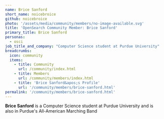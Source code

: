 ```yaml
---
name: Brice Sanford
short_name: noicebroice
github: noicebroice
photo: '/assets/media/community/members/no-image-available.svg'
title: 'OpenSearch Community Member: Brice Sanford'
primary_title: Brice Sanford
personas:
  - osci
job_title_and_company: "Computer Science student at Purdue University"
breadcrumbs:
  icon: community
  items:
    - title: Community
      url: /community/index.html
    - title: Members
      url: /community/members/index.html
    - title: 'Brice Sanford&apos;s Profile'
      url: '/community/members/brice-sanford.html'
permalink: '/community/members/brice-sanford.html'
---
```


**Brice Sanford** is a Computer Science student at Purdue University and is also in Purdue's All-American Marching Band
